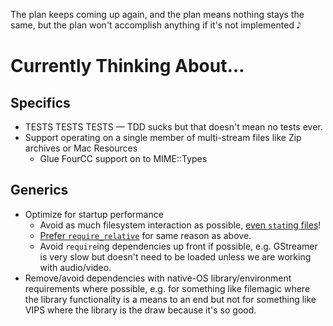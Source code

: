The plan keeps coming up again,
and the plan means nothing stays the same,
but the plan won't accomplish anything
if it's not implemented 𝅘𝅥𝅮


# Currently Thinking About…


## Specifics

- TESTS TESTS TESTS — TDD sucks but that doesn't mean no tests ever.
- Support operating on a single member of multi-stream files like Zip archives or Mac Resources
  - Glue FourCC support on to MIME::Types


## Generics

- Optimize for startup performance
  - Avoid as much filesystem interaction as possible, [even `stat`ing files](https://old.reddit.com/r/ruby/comments/aqxepw/rubys_startup_time_seems_to_get_worse/)!
  - [Prefer `require_relative`](https://bugs.ruby-lang.org/issues/12973) for same reason as above.
  - Avoid `require`ing dependencies up front if possible, e.g. GStreamer is very slow
    but doesn't need to be loaded unless we are working with audio/video.
- Remove/avoid dependencies with native-OS library/environment requirements where possible,
  e.g. for something like filemagic where the library functionality is a means to an end
  but not for something like VIPS where the library is the draw because it's so good.
